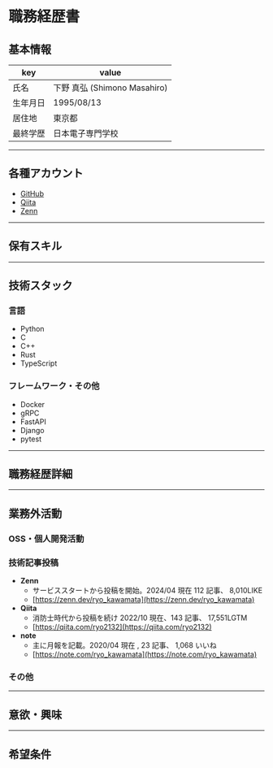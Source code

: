 # 職務経歴書

## 基本情報

| key      | value                        |
| -------- | ---------------------------- |
| 氏名     | 下野 真弘 (Shimono Masahiro) |
| 生年月日 | 1995/08/13                   |
| 居住地   | 東京都                       |
| 最終学歴 | 日本電子専門学校             |

---

## 各種アカウント

- [GitHub](https://github.com/Yuki2Kisaragi)
- [Qiita](https://qiita.com/MaaSaHero)
- [Zenn](https://zenn.dev/masahero)

---

## 保有スキル

---

## 技術スタック

### 言語

- Python
- C
- C++
- Rust
- TypeScript

### フレームワーク・その他

- Docker
- gRPC
- FastAPI
- Django
- pytest

---

## 職務経歴詳細

---

## 業務外活動

### OSS・個人開発活動

### 技術記事投稿

- **Zenn**
  - サービススタートから投稿を開始。2024/04 現在 112 記事、 8,010LIKE
  - [https://zenn.dev/ryo_kawamata](https://zenn.dev/ryo_kawamata)
- **Qiita**
  - 消防士時代から投稿を続け 2022/10 現在、143 記事、 17,551LGTM
  - [https://qiita.com/ryo2132](https://qiita.com/ryo2132)
- **note**
  - 主に月報を記載。2020/04 現在 , 23 記事、 1,068 いいね
  - [https://note.com/ryo_kawamata](https://note.com/ryo_kawamata)

### その他

---

## 意欲・興味

---

## 希望条件
